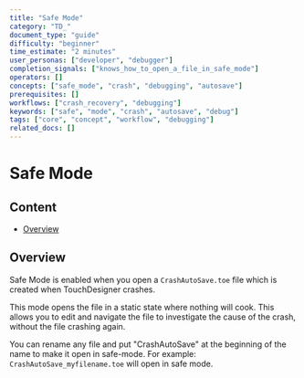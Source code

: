 ```yaml
---
title: "Safe Mode"
category: "TD_"
document_type: "guide"
difficulty: "beginner"
time_estimate: "2 minutes"
user_personas: ["developer", "debugger"]
completion_signals: ["knows_how_to_open_a_file_in_safe_mode"]
operators: []
concepts: ["safe_mode", "crash", "debugging", "autosave"]
prerequisites: []
workflows: ["crash_recovery", "debugging"]
keywords: ["safe", "mode", "crash", "autosave", "debug"]
tags: ["core", "concept", "workflow", "debugging"]
related_docs: []
---
```


# Safe Mode

## Content
- [Overview](#overview)

## Overview

Safe Mode is enabled when you open a `CrashAutoSave.toe` file which is created when TouchDesigner crashes.

This mode opens the file in a static state where nothing will cook. This allows you to edit and navigate the file to investigate the cause of the crash, without the file crashing again.

You can rename any file and put "CrashAutoSave" at the beginning of the name to make it open in safe-mode. For example: `CrashAutoSave_myfilename.toe` will open in safe mode.
